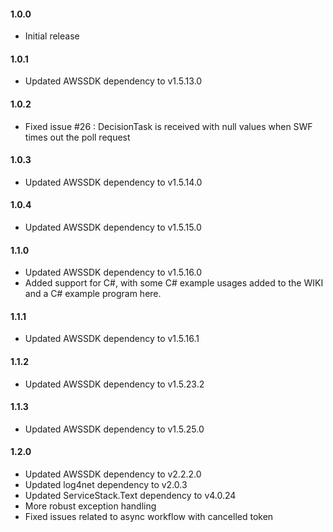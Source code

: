#### 1.0.0
* Initial release

#### 1.0.1
* Updated AWSSDK dependency to v1.5.13.0

#### 1.0.2
* Fixed issue #26 : DecisionTask is received with null values when SWF times out the poll request

#### 1.0.3
* Updated AWSSDK dependency to v1.5.14.0

#### 1.0.4
* Updated AWSSDK dependency to v1.5.15.0

#### 1.1.0
* Updated AWSSDK dependency to v1.5.16.0
* Added support for C#, with some C# example usages added to the WIKI and a C# example program here.

#### 1.1.1
* Updated AWSSDK dependency to v1.5.16.1

#### 1.1.2
* Updated AWSSDK dependency to v1.5.23.2

#### 1.1.3
* Updated AWSSDK dependency to v1.5.25.0

#### 1.2.0
* Updated AWSSDK dependency to v2.2.2.0
* Updated log4net dependency to v2.0.3
* Updated ServiceStack.Text dependency to v4.0.24
* More robust exception handling
* Fixed issues related to async workflow with cancelled token